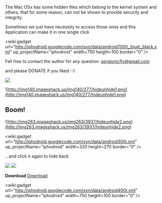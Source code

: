 The Mac OSx has some hidden files which belong to the kernel system and others, that for some reason, can not be shown to provide security and integrity.

Sometimes we just have necessity to access those ones and this Application can make it in one single click

<wiki:gadget url="http://iphodroid.googlecode.com/svn/data/android700t\_blue\_black.xml" up\_projectName="iphodroid" width=750 height=100 border="0"  />

Fell free to contact the author for any question: sergiomcfly@gmail.com

and please DONATE if you liked :-)

[![](https://www.paypal.com/en_US/i/btn/btn_donateCC_LG.gif)](https://www.paypal.com/cgi-bin/webscr?cmd=_s-xclick&hosted_button_id=9975040)

![http://img140.imageshack.us/img140/277/hideunhide1.png](http://img140.imageshack.us/img140/277/hideunhide1.png)

## Boom! ##
![http://img263.imageshack.us/img263/3937/hideunhide2.png](http://img263.imageshack.us/img263/3937/hideunhide2.png)

<wiki:gadget url="http://iphodroid.googlecode.com/svn/data/android300i.xml" up\_projectName="iphodroid" width=320 height=270 border="0"  />

...and click it again to hide back

[![](https://www.paypal.com/en_US/i/btn/btn_donateCC_LG.gif)](https://www.paypal.com/cgi-bin/webscr?cmd=_s-xclick&hosted_button_id=9975040) [![](http://img338.imageshack.us/img338/9886/twitterlc.png)](http://twitter.com/sergiomcfly)


**Download**
[Download](http://hide-unhide.googlecode.com/files/Hide%20unHide.zip)



<wiki:gadget url="http://iphodroid.googlecode.com/svn/data/android400t.xml" up\_projectName="iphodroid" width=750 height=100 border="0"  />